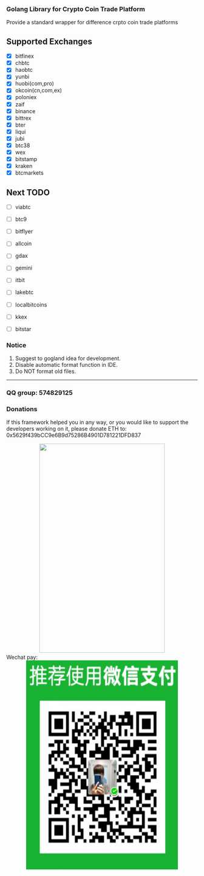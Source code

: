### Golang Library for Crypto Coin Trade Platform 

Provide a standard wrapper for difference crpto coin trade platforms

## Supported Exchanges
- [x] bitfinex
- [x] chbtc
- [x] haobtc
- [x] yunbi
- [x] huobi(com,pro)
- [x] okcoin(cn,com,ex)
- [x] poloniex
- [x] zaif
- [x] binance
- [x] bittrex
- [x] bter
- [x] liqui
- [x] jubi
- [x] btc38
- [x] wex
- [x] bitstamp
- [x] kraken
- [x] btcmarkets

## Next TODO
- [ ] viabtc
- [ ] btc9
- [ ] bitflyer
- [ ] allcoin
- [ ] gdax
- [ ] gemini
- [ ] itbit
- [ ] lakebtc
- [ ] localbitcoins
- [ ] kkex
- [ ] bitstar



### Notice
1. Suggest to gogland idea for development.
2. Disable automatic format function in IDE.
3. Do NOT format old files.

-----------------
### QQ group: 574829125

### Donations
If this framework helped you in any way, or you would like to support the developers working on it, please donate ETH to: 0x5629f439bCC9e6B9d75286B4901D781221DFD837

<div align=center><img width="330" height="550" src="https://raw.githubusercontent.com/huzhihao2002/GoEx/dev/eth_wallet.PNG"/></div>
Wechat pay:
<div align=center><img width="400" height="550" src="https://raw.githubusercontent.com/nntaoli-project/GoEx/dev/wx_pay.JPG"/></div>
